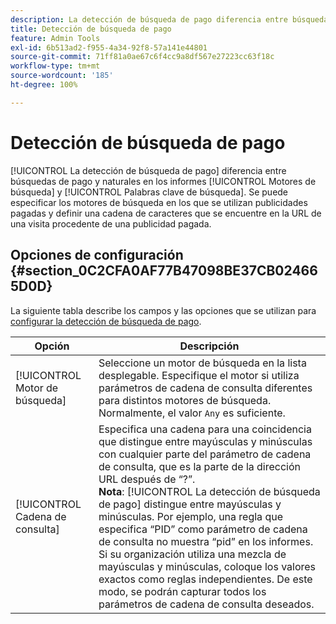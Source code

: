 ```yaml
---
description: La detección de búsqueda de pago diferencia entre búsquedas de pago y naturales en los informes Motores de búsqueda y Palabras clave de búsqueda.
title: Detección de búsqueda de pago
feature: Admin Tools
exl-id: 6b513ad2-f955-4a34-92f8-57a141e44801
source-git-commit: 71ff81a0ae67c6f4cc9a8df567e27223cc63f18c
workflow-type: tm+mt
source-wordcount: '185'
ht-degree: 100%

---
```


# Detección de búsqueda de pago

[!UICONTROL La detección de búsqueda de pago] diferencia entre búsquedas de pago y naturales en los informes [!UICONTROL Motores de búsqueda] y [!UICONTROL Palabras clave de búsqueda]. Se puede especificar los motores de búsqueda en los que se utilizan publicidades pagadas y definir una cadena de caracteres que se encuentre en la URL de una visita procedente de una publicidad pagada.

## Opciones de configuración {#section_0C2CFA0AF77B47098BE37CB024665D0D}

La siguiente tabla describe los campos y las opciones que se utilizan para [configurar la detección de búsqueda de pago](/help/admin/admin/c-manage-report-suites/c-edit-report-suites/general/paid-search-detection/t-paid-search-detection.md).

| Opción | Descripción |
| --- | --- |
| [!UICONTROL Motor de búsqueda] | Seleccione un motor de búsqueda en la lista desplegable. Especifique el motor si utiliza parámetros de cadena de consulta diferentes para distintos motores de búsqueda. Normalmente, el valor `Any` es suficiente. |
| [!UICONTROL Cadena de consulta] | Especifica una cadena para una coincidencia que distingue entre mayúsculas y minúsculas con cualquier parte del parámetro de cadena de consulta, que es la parte de la dirección URL después de “?”. <br>**Nota**: [!UICONTROL La detección de búsqueda de pago] distingue entre mayúsculas y minúsculas. Por ejemplo, una regla que especifica “PID” como parámetro de cadena de consulta no muestra “pid” en los informes. Si su organización utiliza una mezcla de mayúsculas y minúsculas, coloque los valores exactos como reglas independientes. De este modo, se podrán capturar todos los parámetros de cadena de consulta deseados. |

